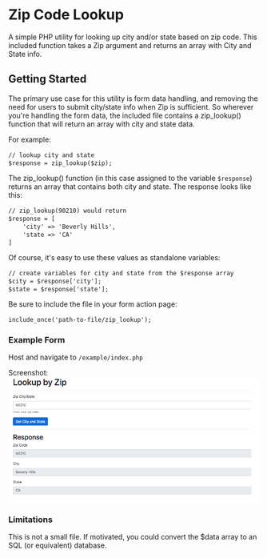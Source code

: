 # Zip Code Lookup

A simple PHP utility for looking up city and/or state based on zip code. This included function takes a Zip argument and returns an array with City and State info.

## Getting Started

The primary use case for this utility is form data handling, and removing the need for users to submit city/state info when Zip is sufficient.
So wherever you're handling the form data, the included file contains a zip_lookup() function that will return an array with city and state data.

For example:
```
// lookup city and state
$response = zip_lookup($zip);
```

The zip_lookup() function (in this case assigned to the variable `$response`) returns an array that contains both city and state. The response looks like this:
```
// zip_lookup(90210) would return
$response = [
	'city' => 'Beverly Hills',
	'state => 'CA'
]
```

Of course, it's easy to use these values as standalone variables:

```
// create variables for city and state from the $response array
$city = $response['city'];
$state = $response['state'];
```

Be sure to include the file in your form action page:
```
include_once('path-to-file/zip_lookup');
```

### Example Form

Host and navigate to `/example/index.php`

Screenshot:
![Example Form](/screenshot-form.png?raw=true "Example Form")


### Limitations

This is not a small file. If motivated, you could convert the $data array to an SQL (or equivalent) database.